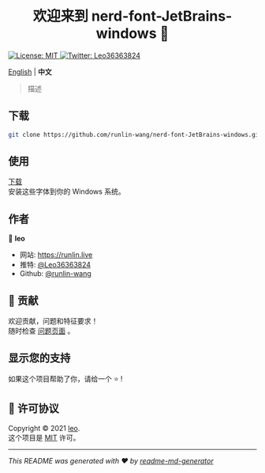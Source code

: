 <h1 align="center">欢迎来到 nerd-font-JetBrains-windows 👋</h1>
<p>
  <a href="LICENSE" target="_blank">
    <img alt="License: MIT" src="https://img.shields.io/badge/License-MIT-yellow.svg" />
  </a>
  <a href="https://twitter.com/Leo36363824" target="_blank">
    <img alt="Twitter: Leo36363824" src="https://img.shields.io/twitter/follow/Leo36363824.svg?style=social" />
  </a>
</p>

[English](README.md) | **中文**

> 描述

## 下载

```sh
git clone https://github.com/runlin-wang/nerd-font-JetBrains-windows.git
```

## 使用

[下载](https://github.com/runlin-wang/nerd-font-JetBrains-windows/releases)  
安装这些字体到你的 Windows 系统。

## 作者

👤 **leo**

* 网站: https://runlin.live
* 推特: [@Leo36363824](https://twitter.com/Leo36363824)
* Github: [@runlin-wang](https://github.com/runlin-wang)

## 🤝 贡献

欢迎贡献，问题和特征要求！<br />随时检查 [问题页面](https://github.com/runlin-wang/nerd-font-JetBrains-windows/issues) 。

## 显示您的支持

如果这个项目帮助了你，请给一个 ⭐️ !

## 📝 许可协议

Copyright © 2021 [leo](https://github.com/runlin-wang).<br />
这个项目是 [MIT](LICENSE) 许可。

***
_This README was generated with ❤️ by [readme-md-generator](https://github.com/kefranabg/readme-md-generator)_
